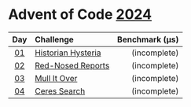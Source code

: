# Advent of Code [2024](https://adventofcode.com/2024)

|      Day       | Challenge                                                 | Benchmark (µs) |
| :------------: | :-------------------------------------------------------- | -------------: |
| [01](./d01.rs) | [Historian Hysteria](https://adventofcode.com/2024/day/1) |   (incomplete) |
| [02](./d02.rs) | [Red-Nosed Reports](https://adventofcode.com/2024/day/2)  |   (incomplete) |
| [03](./d03.rs) | [Mull It Over](https://adventofcode.com/2024/day/3)       |   (incomplete) |
| [04](./d04.rs) | [Ceres Search](https://adventofcode.com/2024/day/4)       |   (incomplete) |
